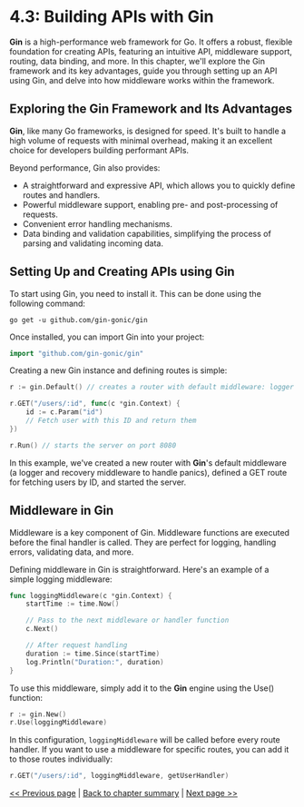 # 4.3: Building APIs with Gin

**Gin** is a high-performance web framework for Go. It offers a robust, flexible foundation for creating APIs, featuring an intuitive API, middleware support, routing, data binding, and more. In this chapter, we'll explore the Gin framework and its key advantages, guide you through setting up an API using Gin, and delve into how middleware works within the framework.

## Exploring the Gin Framework and Its Advantages

**Gin**, like many Go frameworks, is designed for speed. It's built to handle a high volume of requests with minimal overhead, making it an excellent choice for developers building performant APIs.

Beyond performance, Gin also provides:

- A straightforward and expressive API, which allows you to quickly define routes and handlers.
- Powerful middleware support, enabling pre- and post-processing of requests.
- Convenient error handling mechanisms.
- Data binding and validation capabilities, simplifying the process of parsing and validating incoming data.

## Setting Up and Creating APIs using Gin

To start using Gin, you need to install it. This can be done using the following command:

```shell
go get -u github.com/gin-gonic/gin
```

Once installed, you can import Gin into your project:

```go
import "github.com/gin-gonic/gin"
```

Creating a new Gin instance and defining routes is simple:

```go
r := gin.Default() // creates a router with default middleware: logger and recovery (crash-free) middleware

r.GET("/users/:id", func(c *gin.Context) {
    id := c.Param("id")
    // Fetch user with this ID and return them
})

r.Run() // starts the server on port 8080
```

In this example, we've created a new router with **Gin**'s default middleware (a logger and recovery middleware to handle panics), defined a GET route for fetching users by ID, and started the server.

## Middleware in Gin

Middleware is a key component of Gin. Middleware functions are executed before the final handler is called. They are perfect for logging, handling errors, validating data, and more.

Defining middleware in Gin is straightforward. Here's an example of a simple logging middleware:

```go
func loggingMiddleware(c *gin.Context) {
    startTime := time.Now()

    // Pass to the next middleware or handler function
    c.Next()

    // After request handling
    duration := time.Since(startTime)
    log.Println("Duration:", duration)
}
```

To use this middleware, simply add it to the **Gin** engine using the Use() function:

```go
r := gin.New()
r.Use(loggingMiddleware)
```

In this configuration, `loggingMiddleware` will be called before every route handler. If you want to use a middleware for specific routes, you can add it to those routes individually:

```go
r.GET("/users/:id", loggingMiddleware, getUserHandler)
```

[<< Previous page](4.2-building-apis-with-gorilla-mux.md) | [Back to chapter summary](Readme.md) | [Next page >>](4.4-building-apis-with-echo.md)